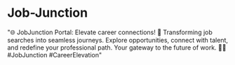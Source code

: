# Job-Junction
"🌐 JobJunction Portal: Elevate career connections! 🚀 Transforming job searches into seamless journeys. Explore opportunities, connect with talent, and redefine your professional path. Your gateway to the future of work. 💼✨ #JobJunction #CareerElevation"
